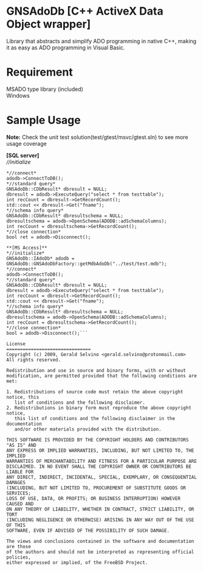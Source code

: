 GNSAdoDb [C++ ActiveX Data Object wrapper]
==========================================
Library that abstracts and simplify ADO programming in native C++,
making it as easy as ADO programming in Visual Basic.

Requirement
===============================
MSADO type library (included)  
Windows

Sample Usage
===============================
**Note:** Check the unit test solution(test/gtest/msvc/gtest.sln) to see more usage coverage

**[SQL server]**  
*//initialize*   
```GNSAdoDb::IAdoDb* adodb = GNSAdoDb::GNSAdoDbFactory::getSqlAdoDb("dbname", "user", "pass", "host", "port");  
*//connect*  
adodb->ConnectToDB();  
*//standard query*  
GNSAdoDb::CDbResult* dbresult = NULL;  
dbresult = adodb->ExecuteQuery("select * from testtable");  
int recCount = dbresult->GetRecordCount();  
std::cout << dbresult->Get("fname");   
*//schema info query*  
GNSAdoDb::CDbResult* dbresultschema = NULL;  
dbresultschema = adodb->OpenSchema(ADODB::adSchemaColumns);  
int recCount = dbresultschema->GetRecordCount();  
*//close connection*  
bool ret = adodb->Disconnect();  
  
**[MS Access]**  
*//initialize*  
GNSAdoDb::IAdoDb* adodb = GNSAdoDb::GNSAdoDbFactory::getMdbAdoDb("../test/test.mdb");  
*//connect*  
adodb->ConnectToDB();  
*//standard query*  
GNSAdoDb::CDbResult* dbresult = NULL;  
dbresult = adodb->ExecuteQuery("select * from testtable");  
int recCount = dbresult->GetRecordCount();  
std::cout << dbresult->Get("fname");  
*//schema info query*  
GNSAdoDb::CDbResult* dbresultschema = NULL;  
dbresultschema = adodb->OpenSchema(ADODB::adSchemaColumns);  
int recCount = dbresultschema->GetRecordCount();  
*//close connection*  
bool = adodb->Disconnect();```  

License
===============================
Copyright (c) 2009, Gerald Selvino <gerald.selvino@protonmail.com>
All rights reserved.

Redistribution and use in source and binary forms, with or without
modification, are permitted provided that the following conditions are met: 

1. Redistributions of source code must retain the above copyright notice, this
   list of conditions and the following disclaimer. 
2. Redistributions in binary form must reproduce the above copyright notice,
   this list of conditions and the following disclaimer in the documentation
   and/or other materials provided with the distribution. 

THIS SOFTWARE IS PROVIDED BY THE COPYRIGHT HOLDERS AND CONTRIBUTORS "AS IS" AND
ANY EXPRESS OR IMPLIED WARRANTIES, INCLUDING, BUT NOT LIMITED TO, THE IMPLIED
WARRANTIES OF MERCHANTABILITY AND FITNESS FOR A PARTICULAR PURPOSE ARE
DISCLAIMED. IN NO EVENT SHALL THE COPYRIGHT OWNER OR CONTRIBUTORS BE LIABLE FOR
ANY DIRECT, INDIRECT, INCIDENTAL, SPECIAL, EXEMPLARY, OR CONSEQUENTIAL DAMAGES
(INCLUDING, BUT NOT LIMITED TO, PROCUREMENT OF SUBSTITUTE GOODS OR SERVICES;
LOSS OF USE, DATA, OR PROFITS; OR BUSINESS INTERRUPTION) HOWEVER CAUSED AND
ON ANY THEORY OF LIABILITY, WHETHER IN CONTRACT, STRICT LIABILITY, OR TORT
(INCLUDING NEGLIGENCE OR OTHERWISE) ARISING IN ANY WAY OUT OF THE USE OF THIS
SOFTWARE, EVEN IF ADVISED OF THE POSSIBILITY OF SUCH DAMAGE.

The views and conclusions contained in the software and documentation are those
of the authors and should not be interpreted as representing official policies, 
either expressed or implied, of the FreeBSD Project.

